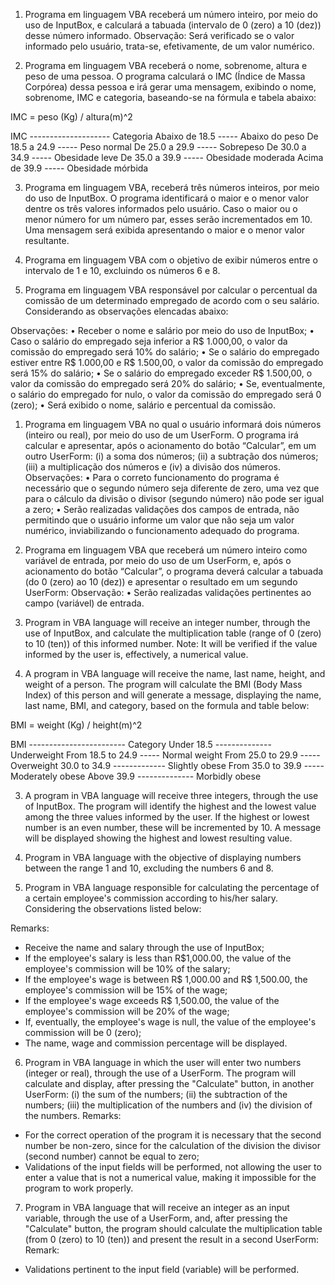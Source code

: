 
1) Programa em linguagem VBA receberá um número inteiro, por meio do uso de InputBox, e calculará a tabuada (intervalo de 0 (zero) a 10 (dez)) desse número informado. 
Observação: Será verificado se o valor informado pelo usuário, trata-se, efetivamente, de um valor numérico. 

2) Programa em linguagem VBA receberá o nome, sobrenome, altura e peso de uma pessoa. O programa calculará o IMC (Índice de Massa Corpórea) dessa pessoa e irá gerar uma mensagem, exibindo o nome, sobrenome, IMC e categoria, baseando-se na fórmula e tabela abaixo: 

IMC = peso (Kg) / altura(m)^2

IMC -------------------- Categoria
Abaixo de 18.5 ----- Abaixo do peso
De 18.5 a 24.9 ----- Peso normal
De 25.0 a 29.9 ----- Sobrepeso
De 30.0 a 34.9 ----- Obesidade leve
De 35.0 a 39.9 ----- Obesidade moderada
Acima de 39.9 ----- Obesidade mórbida


3) Programa em linguagem VBA, receberá três números inteiros, por meio do uso de InputBox. O programa identificará o maior e o menor valor dentre os três valores informados pelo usuário. Caso o maior ou o menor número for um número par, esses serão incrementados em 10. Uma mensagem será exibida apresentando o maior e o menor valor resultante. 

4) Programa em linguagem VBA com o objetivo de exibir números entre o intervalo de 1 e 10, excluindo os números 6 e 8. 

5) Programa em linguagem VBA responsável por calcular o percentual da comissão de um determinado empregado de acordo com o seu salário. Considerando as observações elencadas abaixo: 

Observações: 
• Receber o nome e salário por meio do uso de InputBox; 
• Caso o salário do empregado seja inferior a R$ 1.000,00, o valor da comissão do empregado será 10% do salário; 
• Se o salário do empregado estiver entre R$ 1.000,00 e R$ 1.500,00, o valor da comissão do empregado será 15% do salário; 
• Se o salário do empregado exceder R$ 1.500,00, o valor da comissão do empregado será 20% do salário; 
• Se, eventualmente, o salário do empregado for nulo, o valor da comissão do empregado será 0 (zero); 
• Será exibido o nome, salário e percentual da comissão. 
 



 
1) Programa em linguagem VBA no qual o usuário informará dois números (inteiro ou real), por meio do uso de um UserForm. O programa irá calcular e apresentar, após o acionamento do botão “Calcular”, em um outro UserForm: (i) a soma dos números; (ii) a subtração dos números; (iii) a multiplicação dos números e (iv) a divisão dos números. 
Observações: 
• Para o correto funcionamento do programa é necessário que o segundo número seja diferente de zero, uma vez que para o cálculo da divisão o divisor (segundo número) não pode ser igual a zero;
• Serão realizadas validações dos campos de entrada, não permitindo que o usuário informe um valor que não seja um valor numérico, inviabilizando o funcionamento adequado do programa. 


2) Programa em linguagem VBA que receberá um número inteiro como variável de entrada, por meio do uso de um UserForm, e, após o acionamento do botão “Calcular”, o programa deverá calcular a tabuada (do 0 (zero) ao 10 (dez)) e apresentar o resultado em um segundo UserForm: 
Observação: 
• Serão realizadas validações pertinentes ao campo (variável) de entrada.


1) Program in VBA language will receive an integer number, through the use of InputBox, and calculate the multiplication table (range of 0 (zero) to 10 (ten)) of this informed number. 
Note: It will be verified if the value informed by the user is, effectively, a numerical value. 

2) A program in VBA language will receive the name, last name, height, and weight of a person. The program will calculate the BMI (Body Mass Index) of this person and will generate a message, displaying the name, last name, BMI, and category, based on the formula and table below: 

BMI = weight (Kg) / height(m)^2

BMI ------------------------ Category
Under 18.5 -------------- Underweight
From 18.5 to 24.9 ----- Normal weight
From 25.0 to 29.9 ----- Overweight
30.0 to 34.9 ------------- Slightly obese
From 35.0 to 39.9 ----- Moderately obese
Above 39.9 -------------- Morbidly obese


3) A program in VBA language will receive three integers, through the use of InputBox. The program will identify the highest and the lowest value among the three values informed by the user. If the highest or lowest number is an even number, these will be incremented by 10. A message will be displayed showing the highest and lowest resulting value. 

4) Program in VBA language with the objective of displaying numbers between the range 1 and 10, excluding the numbers 6 and 8. 

5) Program in VBA language responsible for calculating the percentage of a certain employee's commission according to his/her salary. Considering the observations listed below: 

Remarks: 
- Receive the name and salary through the use of InputBox; 
- If the employee's salary is less than R$1,000.00, the value of the employee's commission will be 10% of the salary; 
- If the employee's wage is between R$ 1,000.00 and R$ 1,500.00, the employee's commission will be 15% of the wage; 
- If the employee's wage exceeds R$ 1,500.00, the value of the employee's commission will be 20% of the wage; 
- If, eventually, the employee's wage is null, the value of the employee's commission will be 0 (zero); 
- The name, wage and commission percentage will be displayed. 
 
 
6) Program in VBA language in which the user will enter two numbers (integer or real), through the use of a UserForm. The program will calculate and display, after pressing the "Calculate" button, in another UserForm: (i) the sum of the numbers; (ii) the subtraction of the numbers; (iii) the multiplication of the numbers and (iv) the division of the numbers. 
Remarks: 
- For the correct operation of the program it is necessary that the second number be non-zero, since for the calculation of the division the divisor (second number) cannot be equal to zero;
- Validations of the input fields will be performed, not allowing the user to enter a value that is not a numerical value, making it impossible for the program to work properly. 


7) Program in VBA language that will receive an integer as an input variable, through the use of a UserForm, and, after pressing the "Calculate" button, the program should calculate the multiplication table (from 0 (zero) to 10 (ten)) and present the result in a second UserForm: 
Remark: 
- Validations pertinent to the input field (variable) will be performed.

